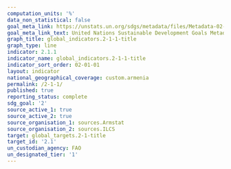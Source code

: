 ```yaml
---
computation_units: '%'
data_non_statistical: false
goal_meta_link: https://unstats.un.org/sdgs/metadata/files/Metadata-02-01-01.pdf
goal_meta_link_text: United Nations Sustainable Development Goals Metadata (pdf 232kB)
graph_title: global_indicators.2-1-1-title
graph_type: line
indicator: 2.1.1
indicator_name: global_indicators.2-1-1-title
indicator_sort_order: 02-01-01
layout: indicator
national_geographical_coverage: custom.armenia
permalink: /2-1-1/
published: true
reporting_status: complete
sdg_goal: '2'
source_active_1: true
source_active_2: true
source_organisation_1: sources.Armstat
source_organisation_2: sources.ILCS
target: global_targets.2-1-title
target_id: '2.1'
un_custodian_agency: FAO
un_designated_tier: '1'
---
```

